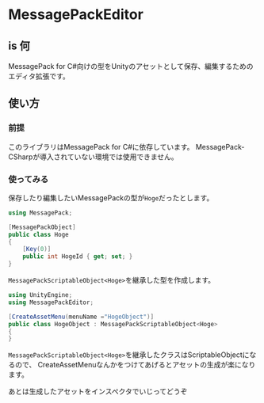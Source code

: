 # MessagePackEditor

## is 何

MessagePack for C#向けの型をUnityのアセットとして保存、編集するためのエディタ拡張です。

## 使い方

### 前提

このライブラリはMessagePack for C#に依存しています。
MessagePack-CSharpが導入されていない環境では使用できません。

### 使ってみる

保存したり編集したいMessagePackの型が`Hoge`だったとします。

```csharp
using MessagePack;

[MessagePackObject]
public class Hoge
{
    [Key(0)]
    public int HogeId { get; set; }
}
```

`MessagePackScriptableObject<Hoge>`を継承した型を作成します。

```csharp
using UnityEngine;
using MessagePackEditor;

[CreateAssetMenu(menuName ="HogeObject")]
public class HogeObject : MessagePackScriptableObject<Hoge>
{
}
```

`MessagePackScriptableObject<Hoge>`を継承したクラスはScriptableObjectになるので、
CreateAssetMenuなんかをつけてあげるとアセットの生成が楽になります。

あとは生成したアセットをインスペクタでいじってどうぞ
